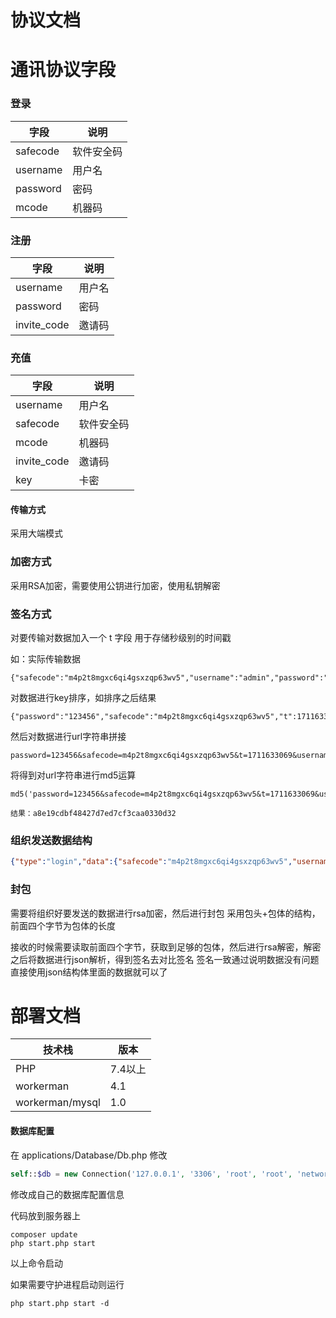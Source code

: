 
# 协议文档

# 通讯协议字段

### 登录

| 字段       | 说明    |
|----------|-------|
| safecode | 软件安全码 |
| username | 用户名   |
| password | 密码    |
| mcode    | 机器码   |

### 注册

| 字段          | 说明  |
|-------------|-----|
| username    | 用户名 |
| password    | 密码  |
| invite_code | 邀请码 |

### 充值

| 字段          | 说明    |
|-------------|-------|
| username    | 用户名   |
| safecode    | 软件安全码 |
| mcode       | 机器码   |
| invite_code | 邀请码   |
| key         | 卡密    |



#### 传输方式

采用大端模式

### 加密方式

采用RSA加密，需要使用公钥进行加密，使用私钥解密

### 签名方式

对要传输对数据加入一个 t 字段 用于存储秒级别的时间戳

如：实际传输数据

```
{"safecode":"m4p2t8mgxc6qi4gsxzqp63wv5","username":"admin","password":"123456","t":1711632794}
```

对数据进行key排序，如排序之后结果

```
{"password":"123456","safecode":"m4p2t8mgxc6qi4gsxzqp63wv5","t":1711633069,"username":"admin"}
```

然后对数据进行url字符串拼接

```
password=123456&safecode=m4p2t8mgxc6qi4gsxzqp63wv5&t=1711633069&username=admin
```

将得到对url字符串进行md5运算

```
md5('password=123456&safecode=m4p2t8mgxc6qi4gsxzqp63wv5&t=1711633069&username=admin)

结果：a8e19cdbf48427d7ed7cf3caa0330d32
```

### 组织发送数据结构

```json
{"type":"login","data":{"safecode":"m4p2t8mgxc6qi4gsxzqp63wv5","username":"admin","password":"123456","t":1711633069},"sign":"a8e19cdbf48427d7ed7cf3caa0330d32"}
```

### 封包

需要将组织好要发送的数据进行rsa加密，然后进行封包
采用包头+包体的结构，前面四个字节为包体的长度

接收的时候需要读取前面四个字节，获取到足够的包体，然后进行rsa解密，解密之后将数据进行json解析，得到签名去对比签名
签名一致通过说明数据没有问题直接使用json结构体里面的数据就可以了


# 部署文档

| 技术栈 | 版本    |
|-----|-------|
| PHP | 7.4以上 |
|workerman|4.1|
|workerman/mysql|1.0|

#### 数据库配置

在 applications/Database/Db.php 修改

```php
self::$db = new Connection('127.0.0.1', '3306', 'root', 'root', 'network_verify');
```

修改成自己的数据库配置信息

代码放到服务器上

```
composer update 
php start.php start
```

以上命令启动

如果需要守护进程启动则运行

```
php start.php start -d
```
